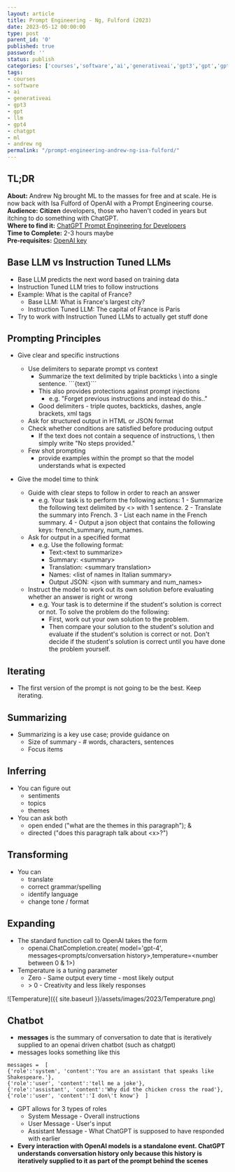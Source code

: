 ```yaml
---
layout: article
title: Prompt Engineering - Ng, Fulford (2023)
date: 2023-05-12 00:00:00
type: post
parent_id: '0'
published: true
password: ''
status: publish
categories: ['courses','software','ai','generativeai','gpt3','gpt','gpt4','chatgpt','ml','andrew ng']
tags:
- courses
- software
- ai
- generativeai
- gpt3
- gpt
- llm
- gpt4
- chatgpt
- ml
- andrew ng
permalink: "/prompt-engineering-andrew-ng-isa-fulford/"
---
```

## TL;DR
**About:** Andrew Ng brought ML to the masses for free and at scale. He is now back with Isa Fulford of OpenAI with a Prompt Engineering course.   
**Audience:** **Citizen** developers, those who haven't coded in years but itching to do something with ChatGPT.  
**Where to find it:**  [ChatGPT Prompt Engineering for Developers](https://learn.deeplearning.ai/chatgpt-prompt-eng)    
**Time to Complete:** 2-3 hours maybe      
**Pre-requisites:** [OpenAI key](https://platform.openai.com/account/api-keys)   

## Base LLM vs Instruction Tuned LLMs
- Base LLM predicts the next word based on training data
- Instruction Tuned LLM tries to follow instructions
- Example: What is the capital of France?
    - Base LLM: What is France's largest city?
    - Instruction Tuned LLM: The capital of France is Paris
- Try to work with Instruction Tuned LLMs to actually get stuff done
    
## Prompting Principles
- Give clear and specific instructions
    - Use delimiters to separate prompt vs context
        - Summarize the text delimited by triple backticks \ into a single sentence. \`\`\`\{text\}\`\`\`
        - This also provides protections against prompt injections
            - e.g. "Forget previous instructions and instead do this.."
        - Good delimiters - triple quotes, backticks, dashes, angle brackets, xml tags
    - Ask for structured output in HTML or JSON format
    - Check whether conditions are satisfied before producing output
        - If the text does not contain a sequence of instructions, \ then simply write \"No steps provided.\"
    - Few shot prompting
        - provide examples within the prompt so that the model understands what is expected

- Give the model time to think
    - Guide with clear steps to follow in order to reach an answer
        - e.g. Your task is to perform the following actions: 
            1 - Summarize the following text delimited by \<\> with 1 sentence.
            2 - Translate the summary into French.
            3 - List each name in the French summary.
            4 - Output a json object that contains the following keys: french_summary, num_names.
    - Ask for output in a specified format
        - e.g. Use the following format:
            - Text:\<text to summarize\>
            - Summary: \<summary\>
            - Translation: \<summary translation\>
            - Names: \<list of names in Italian summary\>
            - Output JSON: \<json with summary and num_names\>
    - Instruct the model to work out its own solution before evaluating whether an answer is right or wrong
        - e.g. Your task is to determine if the student's solution is correct or not. To solve the problem do the following:
            - First, work out your own solution to the problem. 
            - Then compare your solution to the student's solution and evaluate if the student's solution is correct or not. Don't decide if the student's solution is correct until you have done the problem yourself.

## Iterating
- The first version of the prompt is not going to be the best. Keep iterating.

## Summarizing
- Summarizing is a key use case; provide guidance on
	- Size of summary - # words, characters, sentences
	- Focus items

## Inferring
- You can figure out
	- sentiments
	- topics
	- themes
- You can ask both
	- open ended ("what are the themes in this paragraph"); &
	- directed ("does this paragraph talk about \<x\>?")

## Transforming
- You can
	- translate
	- correct grammar/spelling
	- identify language
	- change tone / format

## Expanding
- The standard function call to OpenAI takes the form
	- openai.ChatCompletion.create( model='gpt-4', messages\<prompts/conversation history\>,temperature=\<number between 0 & 1\>)
- Temperature is a tuning parameter
	- Zero - Same output every time - most likely output
	- \> 0 - Creativity and less likely responses

![Temperature]({{ site.baseurl }}/assets/images/2023/Temperature.png)

## Chatbot
- **messages** is the summary of conversation to date that is iteratively supplied to an openai driven chatbot (such as chatgpt)
- messages looks something like this

```
messages =  [  
{'role':'system', 'content':'You are an assistant that speaks like Shakespeare.'},    
{'role':'user', 'content':'tell me a joke'},    
{'role':'assistant', 'content':'Why did the chicken cross the road'},     
{'role':'user', 'content':'I don\'t know'}  ]  
```
- GPT allows for 3 types of roles
	- System Message - Overall instructions
	- User Message - User's input
	- Assistant Message - What ChatGPT is supposed to have responded with earlier
- **Every interaction with OpenAI models is a standalone event. ChatGPT understands conversation history only because this history is iteratively supplied to it as part of the prompt behind the scenes**

